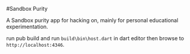 #Sandbox Purity

A Sandbox purity app for hacking on, mainly for personal educational experimentation.

run pub build and run `build\bin\host.dart` in dart editor then browse to `http://localhost:4346`.